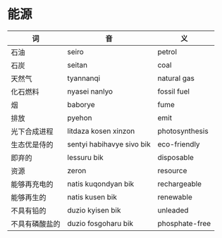 # 能源

|词|音|义|
|-|-|-|
|石油|seiro|petrol|
|石炭|seitan|coal|
|天然气|tyannanqi|natural gas|
|化石燃料|nyasei nanlyo|fossil fuel|
|烟|baborye|fume|
|排放|pyehon|emit|
|光下合成进程|litdaza kosen xinzon|photosynthesis|
|生态优是侍的|sentyi habihavye sivo bik|eco-friendly|
|即弃的|lessuru bik|disposable|
|资源|zeron|resource|
|能够再充电的|natis kuqondyan bik|rechargeable|
|能够再生的|natis kusen bik|renewable|
|不具有铅的|duzio kyisen bik|unleaded|
|不具有磷酸盐的|duzio fosgoharu bik|phosphate-free|